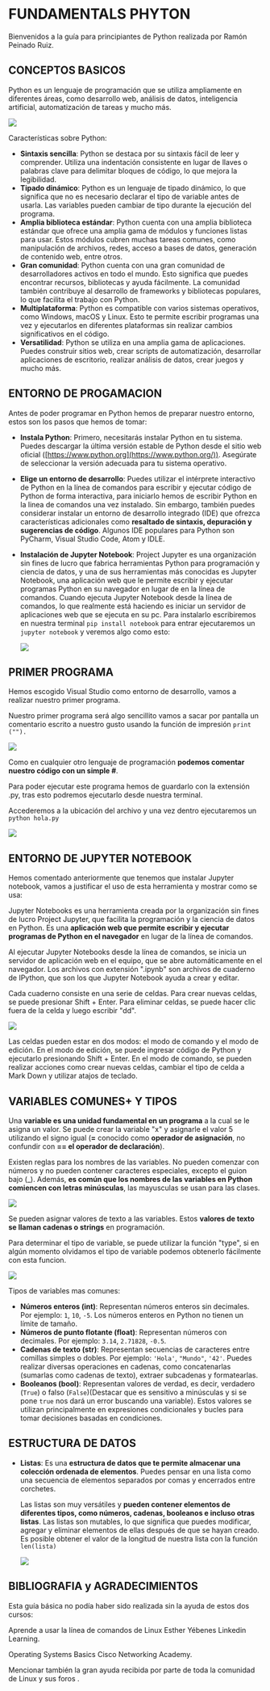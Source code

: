 # FUNDAMENTALS PHYTON

Bienvenidos a la guía para principiantes de Python realizada por Ramón Peinado Ruiz.

## CONCEPTOS BASICOS

 Python es un lenguaje de programación que se utiliza ampliamente en diferentes áreas, como desarrollo web, análisis de datos, inteligencia artificial, automatización de tareas y mucho más.

<img src="/img/1ºimagenn.png"  />

Características sobre Python:

- **Sintaxis sencilla**: Python se destaca por su sintaxis fácil de leer y comprender. Utiliza una indentación consistente en lugar de llaves o palabras clave para delimitar bloques de código, lo que mejora la legibilidad.
- **Tipado dinámico**: Python es un lenguaje de tipado dinámico, lo que significa que no es necesario declarar el tipo de variable antes de usarla. Las variables pueden cambiar de tipo durante la ejecución del programa.
- **Amplia biblioteca estándar**: Python cuenta con una amplia biblioteca estándar que ofrece una amplia gama de módulos y funciones listas para usar. Estos módulos cubren muchas tareas comunes, como manipulación de archivos, redes, acceso a bases de datos, generación de contenido web, entre otros.
- **Gran comunidad**: Python cuenta con una gran comunidad de desarrolladores activos en todo el mundo. Esto significa que puedes encontrar recursos, bibliotecas y ayuda fácilmente. La comunidad también contribuye al desarrollo de frameworks y bibliotecas populares, lo que facilita el trabajo con Python.
- **Multiplataforma**: Python es compatible con varios sistemas operativos, como Windows, macOS y Linux. Esto te permite escribir programas una vez y ejecutarlos en diferentes plataformas sin realizar cambios significativos en el código.
- **Versatilidad**: Python se utiliza en una amplia gama de aplicaciones. Puedes construir sitios web, crear scripts de automatización, desarrollar aplicaciones de escritorio, realizar análisis de datos, crear juegos y mucho más.



## ENTORNO DE PROGAMACION

Antes de poder programar en Python hemos de preparar nuestro entorno, estos son los pasos que hemos de tomar:

- **Instala Python**: Primero, necesitarás instalar Python en tu sistema. Puedes descargar la última versión estable de Python desde el sitio web oficial ([https://www.python.org](https://www.python.org/)). Asegúrate de seleccionar la versión adecuada para tu sistema operativo.
- **Elige un entorno de desarrollo**: Puedes utilizar el intérprete interactivo de Python en la línea de comandos para escribir y ejecutar código de Python de forma interactiva, para iniciarlo hemos de escribir Python en la linea de comandos una vez instalado. Sin embargo, también puedes considerar instalar un entorno de desarrollo integrado (IDE) que ofrezca características adicionales como **resaltado de sintaxis, depuración y sugerencias de código**. Algunos IDE populares para Python son PyCharm, Visual Studio Code, Atom y IDLE.

- **Instalación de Jupyter Notebook**: Project Jupyter es una organización sin fines de lucro que fabrica herramientas Python para programación y ciencia de datos, y una de sus herramientas más conocidas es Jupyter Notebook, una aplicación web que le permite escribir y ejecutar programas Python en su navegador en lugar de en la línea de comandos. Cuando ejecuta Jupyter Notebook desde la línea de comandos, lo que realmente está haciendo es iniciar un servidor de aplicaciones web que se ejecuta en su pc. Para instalarlo escribiremos en nuestra terminal `pip install notebook` para entrar ejecutaremos un `jupyter notebook` y veremos algo como esto:

  <img src="/img/4ºimagenn.PNG"  />

## PRIMER PROGRAMA

Hemos escogido Visual Studio como entorno de desarrollo, vamos a realizar nuestro primer programa.

Nuestro primer programa será algo sencillito vamos a sacar por pantalla un comentario escrito a nuestro gusto usando la función de impresión `print ("").`

<img src="/img/2ºimagenn.PNG"  />

Como en cualquier otro lenguaje de programación **podemos comentar nuestro código con un simple #**.

Para poder ejecutar este programa hemos de guardarlo con la extensión .py, tras esto podremos ejecutarlo desde nuestra terminal.

Accederemos a la ubicación del archivo y una vez dentro ejecutaremos un `python hola.py`

<img src="/img/3ºimagenn.PNG"  />

## ENTORNO DE JUPYTER NOTEBOOK

Hemos comentado anteriormente que tenemos que instalar Jupyter notebook, vamos a justificar el uso de esta herramienta y mostrar como se usa:

Jupyter Notebooks es una herramienta creada por la organización sin fines de lucro Project Jupyter, que facilita la programación y la ciencia de datos en Python. Es una **aplicación web que permite escribir y ejecutar programas de Python en el navegador** en lugar de la línea de comandos.

Al ejecutar Jupyter Notebooks desde la línea de comandos, se inicia un servidor de aplicación web en el equipo, que se abre automáticamente en el navegador. Los archivos con extensión ".ipynb" son archivos de cuaderno de IPython, que son los que Jupyter Notebook ayuda a crear y editar.

Cada cuaderno consiste en una serie de celdas. Para crear nuevas celdas, se puede presionar Shift + Enter. Para eliminar celdas, se puede hacer clic fuera de la celda y luego escribir "dd".

<img src="/img/5ºimagenn.PNG"  />

Las celdas pueden estar en dos modos: el modo de comando y el modo de edición. En el modo de edición, se puede ingresar código de Python y ejecutarlo presionando Shift + Enter. En el modo de comando, se pueden realizar acciones como crear nuevas celdas, cambiar el tipo de celda a Mark Down y utilizar atajos de teclado.



## VARIABLES COMUNES+ Y TIPOS

Una **variable es una unidad fundamental en un programa** a la cual se le asigna un valor. Se puede crear la variable "x" y asignarle el valor 5 utilizando el signo igual (**=** conocido como **operador de asignación**, no confundir con **== el operador de declaración**). 

Existen reglas para los nombres de las variables. No pueden comenzar con números y no pueden contener caracteres especiales, excepto el guion bajo (_). Además, **es común que los nombres de las variables en Python comiencen con letras minúsculas**, las mayusculas se usan para las clases.

<img src="/img/6ºimagenn.PNG"  />

Se pueden asignar valores de texto a las variables. Estos **valores de texto se llaman cadenas o strings** en programación.

Para determinar el tipo de variable, se puede utilizar la función "type", si en algún momento olvidamos el tipo de variable podemos obtenerlo fácilmente con esta funcion.

<img src="/img/7ºimagenn.PNG"  />

Tipos de variables mas comunes:

- **Números enteros (int)**: Representan números enteros sin decimales. Por ejemplo: `1`, `10`, `-5`. Los números enteros en Python no tienen un límite de tamaño.
- **Números de punto flotante (float)**: Representan números con decimales. Por ejemplo: `3.14`, `2.71828`, `-0.5`. 
- **Cadenas de texto (str)**: Representan secuencias de caracteres entre comillas simples o dobles. Por ejemplo: `'Hola'`, `"Mundo"`, `'42'`. Puedes realizar diversas operaciones en cadenas, como concatenarlas (sumarlas como cadenas de texto), extraer subcadenas y formatearlas.
- **Booleanos (bool)**: Representan valores de verdad, es decir, verdadero (`True`) o falso (`False`)(Destacar que es sensitivo a minúsculas y si se pone `true` nos dará un error buscando una variable). Estos valores se utilizan principalmente en expresiones condicionales y bucles para tomar decisiones basadas en condiciones.





## ESTRUCTURA DE DATOS

- **Listas**: Es una **estructura de datos que te permite almacenar una colección ordenada de elementos**. Puedes pensar en una lista como una secuencia de elementos separados por comas y encerrados entre corchetes.

  Las listas son muy versátiles y **pueden contener elementos de diferentes tipos, como números, cadenas, booleanos e incluso otras listas**. Las listas son mutables, lo que significa que puedes modificar, agregar y eliminar elementos de ellas después de que se hayan creado. Es posible obtener el valor de la longitud de nuestra lista con la función `len(lista)`

  <img src="/img/8ºimagenn.PNG"  />

## BIBLIOGRAFIA y AGRADECIMIENTOS

Esta guía básica no podía haber sido realizada sin la ayuda de estos dos cursos:

Aprende a usar la línea de comandos de Linux			Esther Yébenes 		Linkedin Learning.

Operating Systems Basics 																					Cisco Networking Academy.

Mencionar también la gran ayuda recibida por parte de toda la comunidad de Linux y sus foros .

